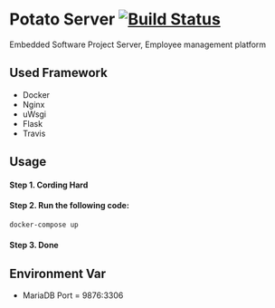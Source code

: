 # Potato Server	 [![Build Status](https://travis-ci.com/yongjjang/potato_server.svg?branch=master)](https://travis-ci.com/yongjjang/potato_server)

Embedded Software Project Server, Employee management platform	

## Used Framework	
- Docker	
- Nginx	
- uWsgi	
- Flask	
- Travis

## Usage	
#### Step 1. Cording Hard	
#### Step 2. Run the following code: 	
```sh	
docker-compose up	
```	
#### Step 3. Done	

## Environment Var	
- MariaDB Port = 9876:3306

